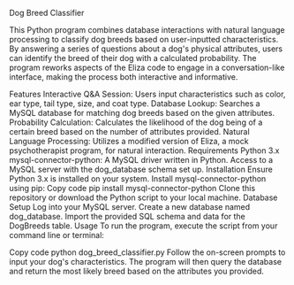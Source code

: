 Dog Breed Classifier

This Python program combines database interactions with natural language processing to classify dog breeds based on user-inputted characteristics. By answering a series of questions about a dog's physical attributes, users can identify the breed of their dog with a calculated probability. The program reworks aspects of the Eliza code to engage in a conversation-like interface, making the process both interactive and informative.

Features
Interactive Q&A Session: Users input characteristics such as color, ear type, tail type, size, and coat type.
Database Lookup: Searches a MySQL database for matching dog breeds based on the given attributes.
Probability Calculation: Calculates the likelihood of the dog being of a certain breed based on the number of attributes provided.
Natural Language Processing: Utilizes a modified version of Eliza, a mock psychotherapist program, for natural interaction.
Requirements
Python 3.x
mysql-connector-python: A MySQL driver written in Python.
Access to a MySQL server with the dog_database schema set up.
Installation
Ensure Python 3.x is installed on your system.
Install mysql-connector-python using pip:
Copy code
pip install mysql-connector-python
Clone this repository or download the Python script to your local machine.
Database Setup
Log into your MySQL server.
Create a new database named dog_database.
Import the provided SQL schema and data for the DogBreeds table.
Usage
To run the program, execute the script from your command line or terminal:

Copy code
python dog_breed_classifier.py
Follow the on-screen prompts to input your dog's characteristics. The program will then query the database and return the most likely breed based on the attributes you provided.
